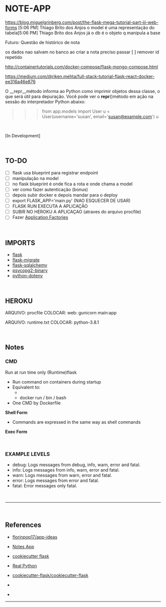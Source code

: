 # NOTE-APP

https://blog.miguelgrinberg.com/post/the-flask-mega-tutorial-part-iii-web-forms
[5:06 PM] Thiago Brito dos Anjos
    o model é uma representação do tabela
​[5:06 PM] Thiago Brito dos Anjos
    já o db é o objeto q manipula a base


Futuro: Questão de histórico de nota

os dados nao salvam no banco
ao criar a nota preciso passar [ ]
remover id repetido


http://containertutorials.com/docker-compose/flask-mongo-compose.html

https://medium.com/@riken.mehta/full-stack-tutorial-flask-react-docker-ee316a46e876

O __repr__método informa ao Python como imprimir objetos dessa classe, o que será útil para depuração. Você pode ver o __repr__()método em ação na sessão do interpretador Python abaixo:
>>> from app.models import User
>>> u = User(username='susan', email='susan@example.com')
>>> u
<User susan>


</br>

[In Development]

</br>

## TO-DO

- [ ] flask usa blueprint para registrar endpoint
- [ ] manipulação na model
- [ ] no flask blueprint é onde fica a rota e onde chama a model
- [ ] ver como fazer autenticação (bonus)
- [ ] depois subir docker e depois mandar para o deploy
- [ ] export FLASK_APP='main.py' (NAO ESQUECER DE USAR)
- [ ] FLASK RUN EXECUTA A APLICAÇÃO
- [ ] SUBIR NO HEROKU A APLICAÇAO (atraves do arquivo procfile)
- [ ] Fazer [Application Factories](https://www.google.com/search?q=factory+application+-+flask&oq=factory+application+-+flask&aqs=chrome..69i57j0l7.7907j0j7&sourceid=chrome&ie=UTF-8)

<br />

## IMPORTS

 - [flask](https://palletsprojects.com/p/flask/)
 - [flask-migrate](https://flask-migrate.readthedocs.io/en/latest/)
 - [flask-sqlalchemy](https://flask-sqlalchemy.palletsprojects.com/en/2.x/)
 - [psycopg2-binary](https://www.psycopg.org/docs/install.html)
 - [python-dotenv](https://github.com/theskumar/python-dotenv)

<br />

## HEROKU

ARQUIVO: procfile
COLOCAR: web: gunicorn main:app

ARQUIVO: runtime.txt
COLOCAR: python-3.8.1

<br />

## Notes

### CMD
Run at run time only (Runtime)flask

- Run command on containers during startup
- Equivalent to:
  - <arguments> <command>
  - docker run <arguments> / bin / bash
- One CMD by Dockerfile

**Shell Form**
- Commands are expressed in the same way as shell commands

**Exec Form**

<br />

### EXAMPLE LEVELS
- debug: Logs messages from debug, info, warn, error and fatal.
- info: Logs messages from info, warn, error and fatal.
- warn: Logs messages from warn, error and fatal.
- error: Logs messages from error and fatal.
- fatal: Error messages only fatal.

</br>

***  

</br>
 
## References

- [florinpop17/app-ideas](https://github.com/florinpop17/app-ideas/tree/master/Projects/1-Beginner)
- [Notes App](https://github.com/florinpop17/app-ideas/blob/master/Projects/1-Beginner/Notes-App.md)
- [cookiecutter flask](https://www.google.com/search?q=cookiecutter+flask&oq=cookiecutter+flask&aqs=chrome..69i57j0l7.6670j0j7&sourceid=chrome&ie=UTF-8)
- [Real Python](https://realpython.com/tutorials/flask/)

- [cookiecutter-flask/cookiecutter-flask](https://github.com/cookiecutter-flask/cookiecutter-flask/tree/master/%7B%7Bcookiecutter.app_name%7D%7D/%7B%7Bcookiecutter.app_name%7D%7D)
- []()
- []()

***
